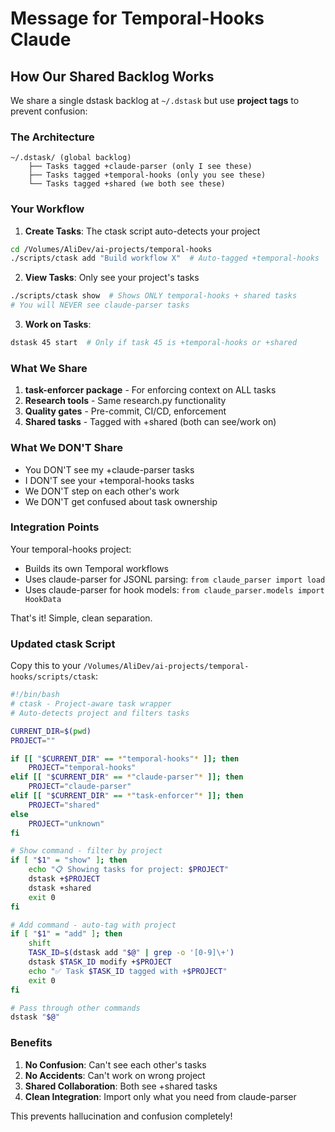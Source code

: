# Message for Temporal-Hooks Claude

## How Our Shared Backlog Works

We share a single dstask backlog at `~/.dstask` but use **project tags** to prevent confusion:

### The Architecture
```
~/.dstask/ (global backlog)
    ├── Tasks tagged +claude-parser (only I see these)
    ├── Tasks tagged +temporal-hooks (only you see these)
    └── Tasks tagged +shared (we both see these)
```

### Your Workflow

1. **Create Tasks**: The ctask script auto-detects your project
```bash
cd /Volumes/AliDev/ai-projects/temporal-hooks
./scripts/ctask add "Build workflow X"  # Auto-tagged +temporal-hooks
```

2. **View Tasks**: Only see your project's tasks
```bash
./scripts/ctask show  # Shows ONLY temporal-hooks + shared tasks
# You will NEVER see claude-parser tasks
```

3. **Work on Tasks**:
```bash
dstask 45 start  # Only if task 45 is +temporal-hooks or +shared
```

### What We Share

1. **task-enforcer package** - For enforcing context on ALL tasks
2. **Research tools** - Same research.py functionality
3. **Quality gates** - Pre-commit, CI/CD, enforcement
4. **Shared tasks** - Tagged with +shared (both can see/work on)

### What We DON'T Share

- You DON'T see my +claude-parser tasks
- I DON'T see your +temporal-hooks tasks
- We DON'T step on each other's work
- We DON'T get confused about task ownership

### Integration Points

Your temporal-hooks project:
- Builds its own Temporal workflows
- Uses claude-parser for JSONL parsing: `from claude_parser import load`
- Uses claude-parser for hook models: `from claude_parser.models import HookData`

That's it! Simple, clean separation.

### Updated ctask Script

Copy this to your `/Volumes/AliDev/ai-projects/temporal-hooks/scripts/ctask`:

```bash
#!/bin/bash
# ctask - Project-aware task wrapper
# Auto-detects project and filters tasks

CURRENT_DIR=$(pwd)
PROJECT=""

if [[ "$CURRENT_DIR" == *"temporal-hooks"* ]]; then
    PROJECT="temporal-hooks"
elif [[ "$CURRENT_DIR" == *"claude-parser"* ]]; then
    PROJECT="claude-parser"
elif [[ "$CURRENT_DIR" == *"task-enforcer"* ]]; then
    PROJECT="shared"
else
    PROJECT="unknown"
fi

# Show command - filter by project
if [ "$1" = "show" ]; then
    echo "📋 Showing tasks for project: $PROJECT"
    dstask +$PROJECT
    dstask +shared
    exit 0
fi

# Add command - auto-tag with project
if [ "$1" = "add" ]; then
    shift
    TASK_ID=$(dstask add "$@" | grep -o '[0-9]\+')
    dstask $TASK_ID modify +$PROJECT
    echo "✅ Task $TASK_ID tagged with +$PROJECT"
    exit 0
fi

# Pass through other commands
dstask "$@"
```

### Benefits

1. **No Confusion**: Can't see each other's tasks
2. **No Accidents**: Can't work on wrong project
3. **Shared Collaboration**: Both see +shared tasks
4. **Clean Integration**: Import only what you need from claude-parser

This prevents hallucination and confusion completely!
